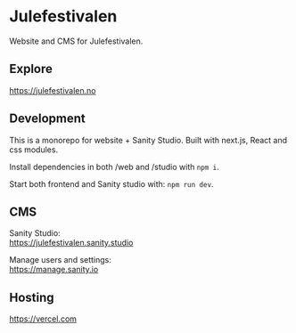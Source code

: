 # Julefestivalen

Website and CMS for Julefestivalen.

## Explore

https://julefestivalen.no

## Development

This is a monorepo for website + Sanity Studio. Built with next.js, React and css modules.

Install dependencies in both /web and /studio with `npm i`.

Start both frontend and Sanity studio with: `npm run dev`.

## CMS

Sanity Studio:<br />
https://julefestivalen.sanity.studio

Manage users and settings:<br />
https://manage.sanity.io

## Hosting

https://vercel.com
